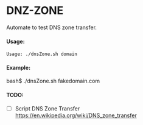 # DNZ-ZONE
Automate to test DNS zone transfer.

#### Usage:
```
Usage: ./dnsZone.sh domain

```
#### Example:
bash$ ./dnsZone.sh fakedomain.com


#### TODO:
- [ ] Script DNS Zone Transfer
https://en.wikipedia.org/wiki/DNS_zone_transfer


